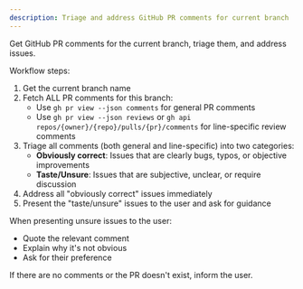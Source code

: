 ```yaml
---
description: Triage and address GitHub PR comments for current branch
---
```


Get GitHub PR comments for the current branch, triage them, and address issues.

Workflow steps:
1. Get the current branch name
2. Fetch ALL PR comments for this branch:
   - Use `gh pr view --json comments` for general PR comments
   - Use `gh pr view --json reviews` or `gh api repos/{owner}/{repo}/pulls/{pr}/comments` for line-specific review comments
3. Triage all comments (both general and line-specific) into two categories:
   - **Obviously correct**: Issues that are clearly bugs, typos, or objective improvements
   - **Taste/Unsure**: Issues that are subjective, unclear, or require discussion
4. Address all "obviously correct" issues immediately
5. Present the "taste/unsure" issues to the user and ask for guidance

When presenting unsure issues to the user:
- Quote the relevant comment
- Explain why it's not obvious
- Ask for their preference

If there are no comments or the PR doesn't exist, inform the user.
